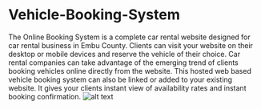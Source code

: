 # Vehicle-Booking-System

The Online Booking System is a complete car rental website designed for car rental business in Embu County. Clients can visit your website on their desktop or mobile devices and reserve the vehicle of their choice. Car rental companies can take advantage of the emerging trend of clients booking vehicles online directly from the website. This hosted web based vehicle booking system can also be linked or added to your existing website. It gives your clients instant view of availability rates and instant booking confirmation.
![alt text](https://drive.google.com/file/d/15kRa2E-tpBu9W4nf2n2ArVmFTFV6310O/view?usp=sharing)























